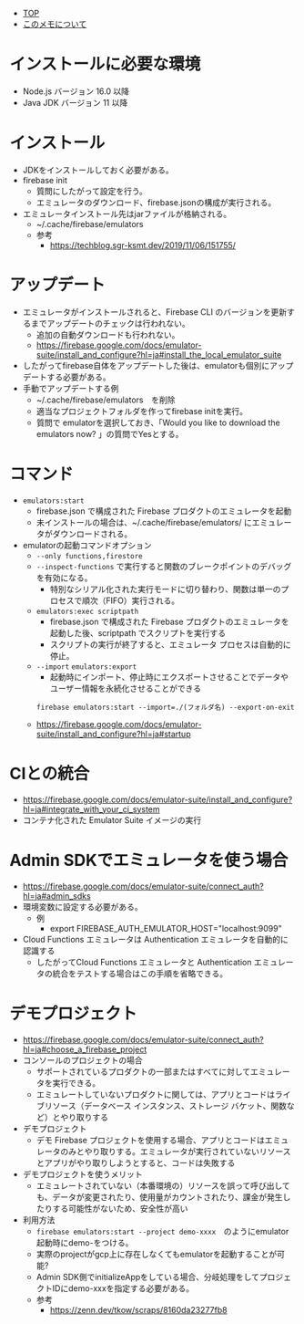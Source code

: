 - [TOP](./README.md)
- [このメモについて](../README.md)


# インストールに必要な環境
* Node.js バージョン 16.0 以降
* Java JDK バージョン 11 以降

# インストール
* JDKをインストールしておく必要がある。
* firebase init
    * 質問にしたがって設定を行う。
    * エミュレータのダウンロード、firebase.jsonの構成が実行される。
* エミュレータインストール先はjarファイルが格納される。
    * ~/.cache/firebase/emulators
    * 参考
        * https://techblog.sgr-ksmt.dev/2019/11/06/151755/

# アップデート
* エミュレータがインストールされると、Firebase CLI のバージョンを更新するまでアップデートのチェックは行われない。
    * 追加の自動ダウンロードも行われない。
    * https://firebase.google.com/docs/emulator-suite/install_and_configure?hl=ja#install_the_local_emulator_suite
* したがってfirebase自体をアップデートした後は、emulatorも個別にアップデートする必要がある。
* 手動でアップデートする例
    * ~/.cache/firebase/emulators　を削除
    * 適当なプロジェクトフォルダを作ってfirebase initを実行。
    * 質問で emulatorを選択しておき、「Would you like to download the emulators now? 」の質問でYesとする。

# コマンド
* `emulators:start`
    * firebase.json で構成された Firebase プロダクトのエミュレータを起動
    * 未インストールの場合は、~/.cache/firebase/emulators/ にエミュレータがダウンロードされる。
* emulatorの起動コマンドオプション
    * `--only functions,firestore`
    * `--inspect-functions` で実行すると関数のブレークポイントのデバッグを有効になる。
        * 特別なシリアル化された実行モードに切り替わり、関数は単一のプロセスで順次（FIFO）実行される。
    * `emulators:exec scriptpath`	
        * firebase.json で構成された Firebase プロダクトのエミュレータを起動した後、scriptpath でスクリプトを実行する
        * スクリプトの実行が終了すると、エミュレータ プロセスは自動的に停止。
    * `--import` `emulators:export`
        * 起動時にインポート、停止時にエクスポートさせることでデータやユーザー情報を永続化させることができる
        ```
        firebase emulators:start --import=./(フォルダ名) --export-on-exit
        ```
    * https://firebase.google.com/docs/emulator-suite/install_and_configure?hl=ja#startup


# CIとの統合
* https://firebase.google.com/docs/emulator-suite/install_and_configure?hl=ja#integrate_with_your_ci_system
* コンテナ化された Emulator Suite イメージの実行

# Admin SDKでエミュレータを使う場合
* https://firebase.google.com/docs/emulator-suite/connect_auth?hl=ja#admin_sdks
* 環境変数に設定する必要がある。
    * 例
        * export FIREBASE_AUTH_EMULATOR_HOST="localhost:9099"
* Cloud Functions エミュレータは Authentication エミュレータを自動的に認識する
    * したがってCloud Functions エミュレータと Authentication エミュレータの統合をテストする場合はこの手順を省略できる。

# デモプロジェクト
* https://firebase.google.com/docs/emulator-suite/connect_auth?hl=ja#choose_a_firebase_project
* コンソールのプロジェクトの場合
    * サポートされているプロダクトの一部またはすべてに対してエミュレータを実行できる。
    * エミュレートしていないプロダクトに関しては、アプリとコードはライブリソース（データベース インスタンス、ストレージ バケット、関数など）とやり取りする
* デモプロジェクト
    * デモ Firebase プロジェクトを使用する場合、アプリとコードはエミュレータのみとやり取りする。エミュレータが実行されていないリソースとアプリがやり取りしようとすると、コードは失敗する
* デモプロジェクトを使うメリット
    * エミュレートされていない（本番環境の）リソースを誤って呼び出しても、データが変更されたり、使用量がカウントされたり、課金が発生したりする可能性がないため、安全性が高い
* 利用方法
    * `firebase emulators:start --project demo-xxxx`　のようにemulator起動時にdemo-をつける。
    * 実際のprojectがgcp上に存在しなくてもemulatorを起動することが可能?
    * Admin SDK側でinitializeAppをしている場合、分岐処理をしてプロジェクトIDにdemo-xxxを指定する必要がある。
    * 参考
        * https://zenn.dev/tkow/scraps/8160da23277fb8


